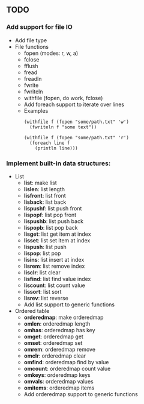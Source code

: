 ## TODO

### Add support for file IO
- Add file type
- File functions
  - fopen (modes: r, w, a)
  - fclose
  - fflush
  - fread
  - freadln
  - fwrite
  - fwriteln
  - withfile (fopen, do work, fclose)
  - Add foreach support to iterate over lines
  - Examples
    ```
    (withfile f (fopen "some/path.txt" 'w')
      (fwriteln f "some text"))

    (withfile f (fopen "some/path.txt" 'r')
      (foreach line f
        (println line)))
    ```

### Implement built-in data structures:
- List
  - **list**: make list
  - **lislen**: list length
  - **lisfront**: list front
  - **lisback**: list back
  - **lispushf**: list push front
  - **lispopf**: list pop front
  - **lispushb**: list push back
  - **lispopb**: list pop back
  - **lisget**: list get item at index
  - **lisset**: list set item at index
  - **lispush**: list push
  - **lispop**: list pop
  - **lisins**: list insert at index
  - **lisrem**: list remove index
  - **lisclr**: list clear
  - **lisfind**: list find value index
  - **liscount**: list count value
  - **lissort**: list sort
  - **lisrev**: list reverse
  - Add list support to generic functions
- Ordered table
  - **orderedmap**: make orderedmap
  - **omlen**: orderedmap length
  - **omhas**: orderedmap has key
  - **omget**: orderedmap get
  - **omset**: orderedmap set
  - **omrem**: orderedmap remove
  - **omclr**: orderedmap clear
  - **omfind**: orderedmap find by value
  - **omcount**: orderedmap count value
  - **omkeys**: orderedmap keys
  - **omvals**: orderedmap values
  - **omitems**: orderedmap items
  - Add orderedmap support to generic functions
